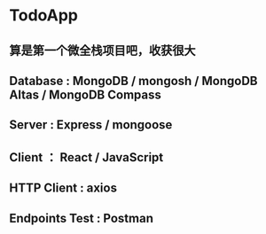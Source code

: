 # TodoApp  
## 算是第一个微全栈项目吧，收获很大

## Database : MongoDB / mongosh / MongoDB Altas / MongoDB Compass

## Server : Express / mongoose

## Client ： React / JavaScript 

## HTTP Client : axios

## Endpoints Test : Postman
